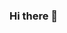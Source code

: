### Hi there 👋

<!--
**rene15009/rene15009** is a ✨ _special_ ✨ repository because its `README.md` (this file) appears on your GitHub profile.

💬 I'm René Pacios, from A Coruña (Galicia). I'm a passionate about technology and innovation and geek by vocation. I'm always looking for a way to automate tasks and make machines work for me, that's what we created them for, right? ;-)

💻 My Code mainly focus in Microsoft Technologies but you can found some pieces of JavaScript code too.


Here are some ideas to get you started:

- 🔭 I’m currently working on [Balidea](https://balidea.com)
<!-- - 🌱 I’m currently learning ...
<!-- - 👯 I’m looking to collaborate on ...
<!-- - 🤔 I’m looking for help with ...
<!-- - 💬 Ask me about ...
- 📫 How to reach me: 
  - [Linkedin](https://www.linkedin.com/in/rene-pacios-b5170917/)
  - [Twitter](https://twitter.com/rene15009)
  - [Overflow My Brain](https://blog.webrene.es/)

<!-- - 😄 Pronouns: ...
<!-- - ⚡ Fun fact: ...
-->
